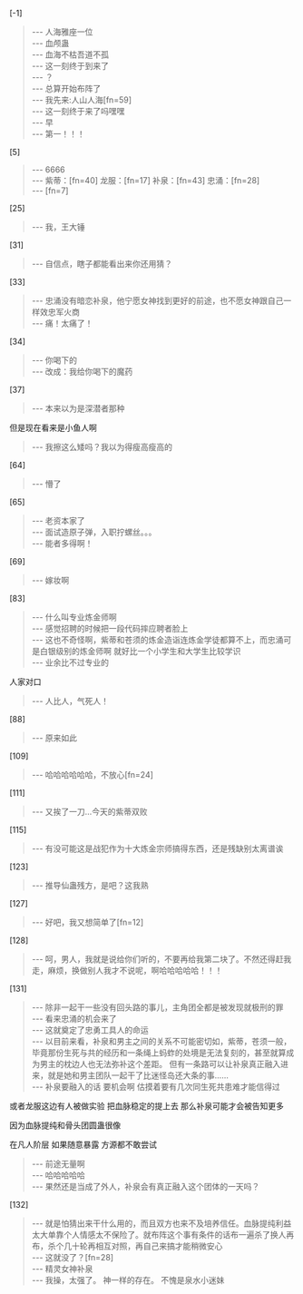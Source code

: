 
[-1] 
>--- 人海雅座一位<br>
>--- 血颅蛊<br>
>--- 血海不枯吾道不孤<br>
>--- 这一刻终于到来了<br>
>--- ？<br>
>--- 总算开始布阵了<br>
>--- 我先来:人山人海[fn=59]<br>
>--- 这一刻终于来了吗嘿嘿<br>
>--- 早<br>
>--- 第一！！！<br>

[5] 
>--- 6666<br>
>--- 紫蒂：[fn=40]
龙服：[fn=17]
补泉：[fn=43]
忠涌：[fn=28]<br>
>--- [fn=7]<br>

[25] 
>--- 我，王大锤<br>

[31] 
>--- 自信点，瞎子都能看出来你还用猜？<br>

[33] 
>--- 忠涌没有暗恋补泉，他宁愿女神找到更好的前途，也不愿女神跟自己一样效忠军火商<br>
>--- 痛！太痛了！<br>

[34] 
>--- 你喝下的<br>
>--- 改成：我给你喝下的魔药<br>

[37] 
>--- 本来以为是深潜者那种

但是现在看来是小鱼人啊<br>
>--- 我擦这么矮吗？我以为得瘦高瘦高的<br>

[64] 
>--- 懵了<br>

[65] 
>--- 老资本家了<br>
>--- 面试造原子弹，入职拧螺丝。。。<br>
>--- 能者多得啊！<br>

[69] 
>--- 嫁妆啊<br>

[83] 
>--- 什么叫专业炼金师啊<br>
>--- 感觉招聘的时候把一段代码摔应聘者脸上<br>
>--- 这也不奇怪啊，紫蒂和苍须的炼金造诣连炼金学徒都算不上，而忠涌可是白银级别的炼金师啊
就好比一个小学生和大学生比较学识<br>
>--- 业余比不过专业的

人家对口<br>
>--- 人比人，气死人！<br>

[88] 
>--- 原来如此<br>

[109] 
>--- 哈哈哈哈哈哈，不放心[fn=24]<br>

[111] 
>--- 又挨了一刀…今天的紫蒂双败<br>

[115] 
>--- 有没可能这是战犯作为十大炼金宗师搞得东西，还是残缺别太离谱诶<br>

[123] 
>--- 推导仙蛊残方，是吧？这我熟<br>

[127] 
>--- 好吧，我又想简单了[fn=12]<br>

[128] 
>--- 呵，男人，我就是说给你们听的，不要再给我第二块了。不然还得赶我走，麻烦，换做别人我才不说呢，啊哈哈哈哈哈！！！<br>

[131] 
>--- 除非一起干一些没有回头路的事儿，主角团全都是被发现就极刑的罪<br>
>--- 看来忠涌的机会来了<br>
>--- 这就奠定了忠勇工具人的命运<br>
>--- 以目前来看，补泉和男主之间的关系不可能密切如，紫蒂，苍须一般，毕竟那份生死与共的经历和一条绳上蚂蚱的处境是无法复刻的，甚至就算成为男主的枕边人也无法弥补这个差距。
但有一条路可以让补泉真正融入进来，就是她和男主团队一起干了比迷怪岛还大条的事……<br>
>--- 补泉要融入的话
要机会啊
估摸着要有几次同生死共患难才能信得过

或者龙服这边有人被做实验
把血脉稳定的提上去
那么补泉可能才会被告知更多

因为血脉提纯和骨头团圆蛊很像

在凡人阶层    如果随意暴露
方源都不敢尝试<br>
>--- 前途无量啊<br>
>--- 哈哈哈哈哈<br>
>--- 果然还是当成了外人，补泉会有真正融入这个团体的一天吗？<br>

[132] 
>--- 就是怕猜出来干什么用的，而且双方也来不及培养信任。血脉提纯利益太大单靠个人情感太不保险了。就布阵这个事有条件的话布一遍杀了换人再布，杀个几十轮再相互对照，再自己来搞才能稍微安心<br>
>--- 这就没了？[fn=28]<br>
>--- 精灵女神补泉<br>
>--- 我操，太强了。
神一样的存在。
不愧是泉水小迷妹<br>
